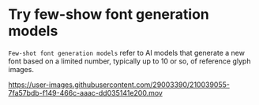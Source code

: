 # Try few-show font generation models
`Few-shot font generation models` refer to AI models that generate a new font based on a limited number, typically up to 10 or so, of reference glyph images.


https://user-images.githubusercontent.com/29003390/210039055-7fa57bdb-f149-466c-aaac-dd035141e200.mov

